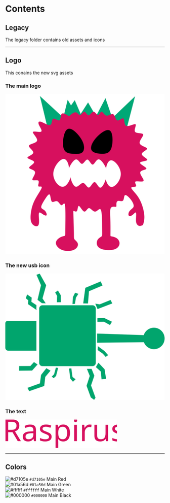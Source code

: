 # Contents
## Legacy
The legacy folder contains old assets and icons

---
## Logo
This conains the new svg assets
### The main logo
![Raspirus ICON](logo/logo-final.svg "The main logo")
### The new usb icon
![USB Icon](logo/usb-final.svg "The new usb icon")
### The text
![Title text](logo/text-final.svg "The title text")

---
## Colors
![#d7105e](https://placehold.co/15x15/d7105e/d7105e.png) `#d7105e` Main Red <br>
![#01a56d](https://placehold.co/15x15/01a56d/01a56d.png) `#01a56d` Main Green <br>
![#ffffff](https://placehold.co/15x15/ffffff/ffffff.png) `#ffffff` Main White <br>
![#000000](https://placehold.co/15x15/000000/000000.png) `#000000` Main Black <br>
